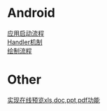 # Android  
[应用启动流程](android\启动流程\启动流程.txt)  
[Handler机制](android\消息机制\一文捋清消息机制.md)  
[绘制流程](android\绘制流程\从setContentView开始探究视图是如何展示的.md)  
# Other  
[实现在线预览xls,doc,ppt,pdf功能](other\ConverToHtml\README.md)
